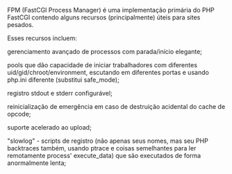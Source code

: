 FPM (FastCGI Process Manager) é uma implementação primária do PHP FastCGI contendo alguns recursos (principalmente) úteis para sites pesados.

Esses recursos incluem:

gerenciamento avançado de processos com parada/início elegante;

pools que dão capacidade de iniciar trabalhadores com diferentes uid/gid/chroot/environment, escutando em diferentes portas e usando php.ini diferente (substitui safe_mode);

registro stdout e stderr configurável;

reinicialização de emergência em caso de destruição acidental do cache de opcode;

suporte acelerado ao upload;

"slowlog" - scripts de registro (não apenas seus nomes, mas seu PHP backtraces também, usando ptrace e coisas semelhantes para ler remotamente process' execute_data) que são executados de forma anormalmente lenta;
